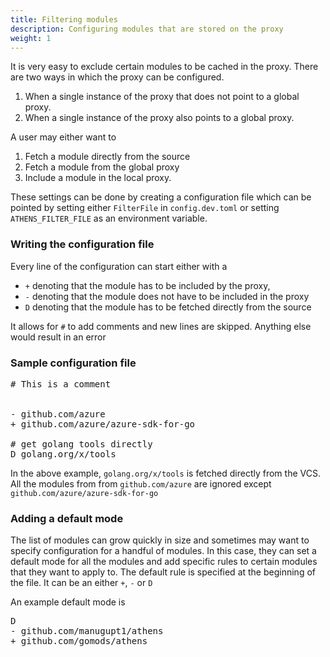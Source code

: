 ```yaml
---
title: Filtering modules
description: Configuring modules that are stored on the proxy
weight: 1
---
```


It is very easy to exclude certain modules to be cached in the proxy. There are two ways in which the proxy can be configured.

1. When a single instance of the proxy that does not point to a global proxy.
2. When a single instance of the proxy also points to a global proxy.

A user may either want to 
1. Fetch a module directly from the source
2. Fetch a module from the global proxy 
3. Include a module in the local proxy.

These settings can be done by creating a configuration file which can be pointed by setting either
`FilterFile` in `config.dev.toml` or setting `ATHENS_FILTER_FILE` as an environment variable.

### Writing the configuration file

Every line of the configuration can start either with a

* `+` denoting that the module has to be included by the proxy,
* `-` denoting that the module does not have to be included in the proxy
* `D` denoting that the module has to be fetched directly from the source

It allows for `#` to add comments and new lines are skipped. Anything else would result in an error

### Sample configuration file

<pre>
# This is a comment


- github.com/azure
+ github.com/azure/azure-sdk-for-go

# get golang tools directly
D golang.org/x/tools
</pre>

In the above example, `golang.org/x/tools` is fetched directly from the VCS. All the modules from from `github.com/azure` are ignored except `github.com/azure/azure-sdk-for-go`

### Adding a default mode 

The list of modules can grow quickly in size and sometimes may want to specify configuration for a handful of modules. In this case, they can set a default mode for all the modules and add specific rules to certain modules that they want to apply to. The default rule is specified at the beginning of the file. It can be an either `+`, `-` or `D`

An example default mode is 

<pre>
D
- github.com/manugupt1/athens
+ github.com/gomods/athens
</pre>